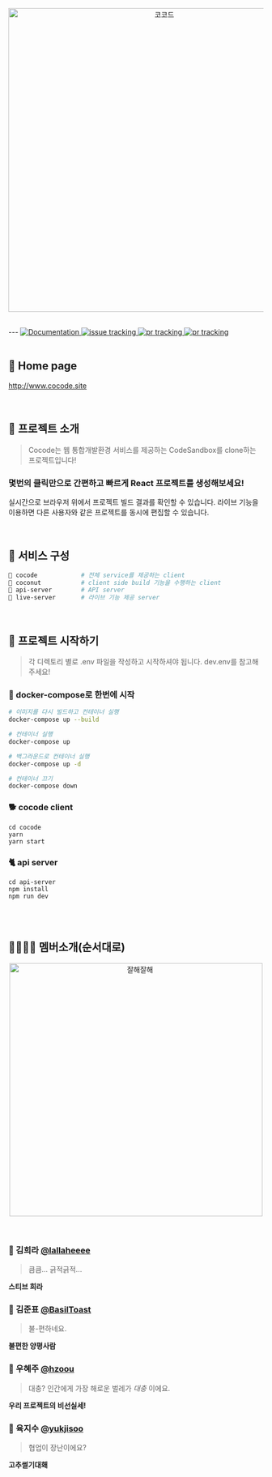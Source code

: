 <p align="middle">
    <img width="600" alt="코코드" src="https://i.imgur.com/VemoevT.png">
</p>

<br>
---

<!-- doc -->
  <a href="https://github.com/connect-foundation/2019-04/wiki" target="_blank">
    <img alt="Documentation" src="https://img.shields.io/badge/documentation-yes-brightgreen.svg" />
  </a>
<!-- issue -->
  <a href="https://github.com/connect-foundation/2019-02/issues">
    <img alt="issue tracking" src="https://img.shields.io/github/issues/connect-foundation/2019-04"/>
  </a>
<!-- pr -->
  <a href="https://github.com/connect-foundation/2019-02/pulls">
    <img alt="pr tracking" src="https://img.shields.io/github/issues-pr/connect-foundation/2019-04"/>
  </a>
<!-- travis build status -->
  <a href="https://travis-ci.org/connect-foundation/2019-04">
    <img alt="pr tracking" src="https://travis-ci.org/connect-foundation/2019-04.svg?branch=master"/>
  </a>

<br>
<br>

## :house_with_garden: Home page
http://www.cocode.site

<br>

## 📌 프로젝트 소개

> Cocode는 웹 통합개발환경 서비스를 제공하는 CodeSandbox를 clone하는 프로젝트입니다!

### 몇번의 클릭만으로 간편하고 빠르게 React 프로젝트를 생성해보세요!
실시간으로 브라우저 위에서 프로젝트 빌드 결과를 확인할 수 있습니다.
라이브 기능을 이용하면 다른 사용자와 같은 프로젝트를 동시에 편집할 수 있습니다.

<br>

## 📌 서비스 구성
```bash
🥥 cocode            # 전체 service를 제공하는 client
🥥 coconut           # client side build 기능을 수행하는 client
🥥 api-server        # API server
🥥 live-server       # 라이브 기능 제공 server
```
<br>

## 📌 프로젝트 시작하기
> 각 디렉토리 별로 .env 파일을 작성하고 시작하셔야 됩니다.
> dev.env를 참고해주세요!

### 🐳 docker-compose로 한번에 시작
```bash
# 이미지를 다시 빌드하고 컨테이너 실행
docker-compose up --build

# 컨테이너 실행
docker-compose up

# 백그라운드로 컨테이너 실행
docker-compose up -d

# 컨테이너 끄기
docker-compose down
```

### 🐕 cocode client
```
cd cocode
yarn
yarn start
```

### 🐈 api server
```
cd api-server
npm install
npm run dev
```

<br>
<br>

## 👨‍👩‍👧‍👦 멤버소개(순서대로) 
<p align="middle">
    <img width="500" alt="잘해잘해" src="https://i.imgur.com/1ZzsB4N.png">
</p>

<br>

### 👩‍ 김희라 [@lallaheeee](https://github.com/lallaheeee)
> 큼큼... 긁적긁적...

**스티브 희라**

### 👨‍ 김준표 [@BasilToast](https://github.com/BasilToast)
> 불-편하네요.

**불편한 양평사람**

### 👧‍ 우혜주 [@hzoou](https://github.com/hzoou)
> 대충? 인간에게 가장 해로운 벌레가 *대충* 이에요.

**우리 프로젝트의 비선실세!**

### 👦 육지수 [@yukjisoo](https://github.com/yukjisoo)
> 협업이 장난이에요?

**고추썰기대홰**
